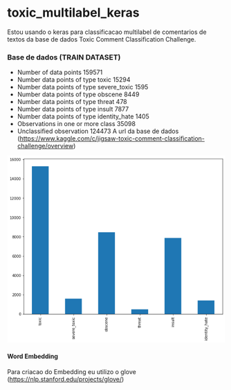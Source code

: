 # toxic_multilabel_keras
 Estou usando o keras para classificacao multilabel de comentarios de textos da base de dados 
 Toxic Comment Classification Challenge.
 
 ### Base de dados (TRAIN DATASET)
* Number of data points 159571
* Number data points of type toxic 15294
* Number data points of type severe_toxic 1595
* Number data points of type obscene 8449
* Number data points of type threat 478
* Number data points of type insult 7877
* Number data points of type identity_hate 1405
* Observations in one or more class 35098
* Unclassified observation 124473
 A url da base de dados (https://www.kaggle.com/c/jigsaw-toxic-comment-classification-challenge/overview)
 
 ![](https://github.com/nielsencastelo/toxic_multilabel_keras/blob/main/bar.png)
 
 #### Word Embedding
 
 Para criacao do Embedding eu utilizo o glove (https://nlp.stanford.edu/projects/glove/)
